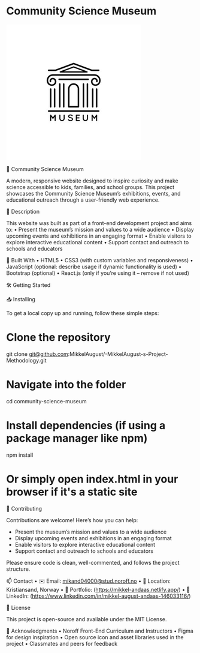 # Community Science Museum

![Museum Preview](./Images/Museum.jpg)

🧪 Community Science Museum

A modern, responsive website designed to inspire curiosity and make science accessible to kids, families, and school groups. This project showcases the Community Science Museum’s exhibitions, events, and educational outreach through a user-friendly web experience.

📌 Description

This website was built as part of a front-end development project and aims to:
	•	Present the museum’s mission and values to a wide audience
	•	Display upcoming events and exhibitions in an engaging format
	•	Enable visitors to explore interactive educational content
	•	Support contact and outreach to schools and educators

🚀 Built With
	•	HTML5
	•	CSS3 (with custom variables and responsiveness)
	•	JavaScript (optional: describe usage if dynamic functionality is used)
	•	Bootstrap (optional)
	•	React.js (only if you’re using it – remove if not used)

🛠️ Getting Started

📥 Installing

To get a local copy up and running, follow these simple steps:
# Clone the repository
git clone git@github.com:MikkelAugust/-MikkelAugust-s-Project-Methodology.git

# Navigate into the folder
cd community-science-museum

# Install dependencies (if using a package manager like npm)
npm install

# Or simply open index.html in your browser if it's a static site

🤝 Contributing

Contributions are welcome! Here’s how you can help:
- Present the museum’s mission and values to a wide audience  
- Display upcoming events and exhibitions in an engaging format  
- Enable visitors to explore interactive educational content  
- Support contact and outreach to schools and educators  

Please ensure code is clean, well-commented, and follows the project structure.

📫 Contact
	•	✉️ Email: mikand04000@stud.noroff.no
	•	📍 Location: Kristiansand, Norway
	•	💼 Portfolio: (https://mikkel-andaas.netlify.app/)
	•	💬 LinkedIn: (https://www.linkedin.com/in/mikkel-august-andaas-146033116/)

📄 License

This project is open-source and available under the MIT License.

🙏 Acknowledgments
	•	Noroff Front-End Curriculum and Instructors
	•	Figma for design inspiration
	•	Open source icon and asset libraries used in the project
	•	Classmates and peers for feedback
